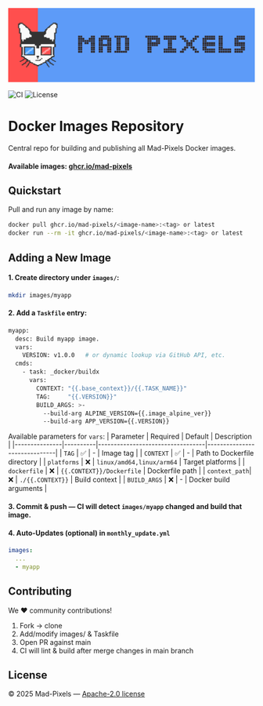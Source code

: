 <picture>
  <source media="(prefers-color-scheme: dark)" srcset="https://github.com/Mad-Pixels/.github/raw/main/profile/banner.png">
  <source media="(prefers-color-scheme: light)" srcset="https://github.com/Mad-Pixels/.github/raw/main/profile/banner.png">
  <img alt="MadPixels" src="https://github.com/Mad-Pixels/.github/raw/main/profile/banner.png">
</picture>

![CI](https://github.com/Mad-Pixels/images/workflows/Main%20commit/badge.svg)
![License](https://img.shields.io/github/license/Mad-Pixels/images)

# Docker Images Repository
Central repo for building and publishing all Mad-Pixels Docker images.  
#### Available images: [ghcr.io/mad-pixels](https://github.com/orgs/Mad-Pixels/packages)

## Quickstart
Pull and run any image by name:
```bash
docker pull ghcr.io/mad-pixels/<image-name>:<tag> or latest
docker run --rm -it ghcr.io/mad-pixels/<image-name>:<tag> or latest 
```

## Adding a New Image
#### 1. Create directory under `images/`:
```bash
mkdir images/myapp
```

#### 2. Add a `Taskfile` entry:
```bash
myapp:
  desc: Build myapp image.
  vars:
    VERSION: v1.0.0   # or dynamic lookup via GitHub API, etc.
  cmds:
    - task: _docker/buildx
      vars:
        CONTEXT: "{{.base_context}}/{{.TASK_NAME}}"
        TAG:     "{{.VERSION}}"
        BUILD_ARGS: >-
          --build-arg ALPINE_VERSION={{.image_alpine_ver}}
          --build-arg APP_VERSION={{.VERSION}}
```
Available parameters for `vars`:
| Parameter     | Required | Default                          | Description                  |
|---------------|----------|----------------------------------|------------------------------|
| `TAG`         | ✅       | -                                | Image tag                    |
| `CONTEXT`     | ✅       | -                                | Path to Dockerfile directory |
| `platforms`   | ❌       | `linux/amd64,linux/arm64`        | Target platforms             |
| `dockerfile`  | ❌       | `{{.CONTEXT}}/Dockerfile`        | Dockerfile path              |
| `context_path`| ❌       | `./{{.CONTEXT}}`                 | Build context                |
| `BUILD_ARGS`  | ❌       | -                                | Docker build arguments       |

#### 3. Commit & push — CI will detect `images/myapp` changed and build that image.

#### 4. Auto-Updates (optional) in `monthly_update.yml`
```yaml
images:
  ...
  - myapp
```

## Contributing
We ❤️ community contributions!

1. Fork → clone
2. Add/modify images/<name> & Taskfile
3. Open PR against main
4. CI will lint & build after merge changes in main branch

## License
© 2025 Mad-Pixels — [Apache-2.0 license](./LICENSE)
